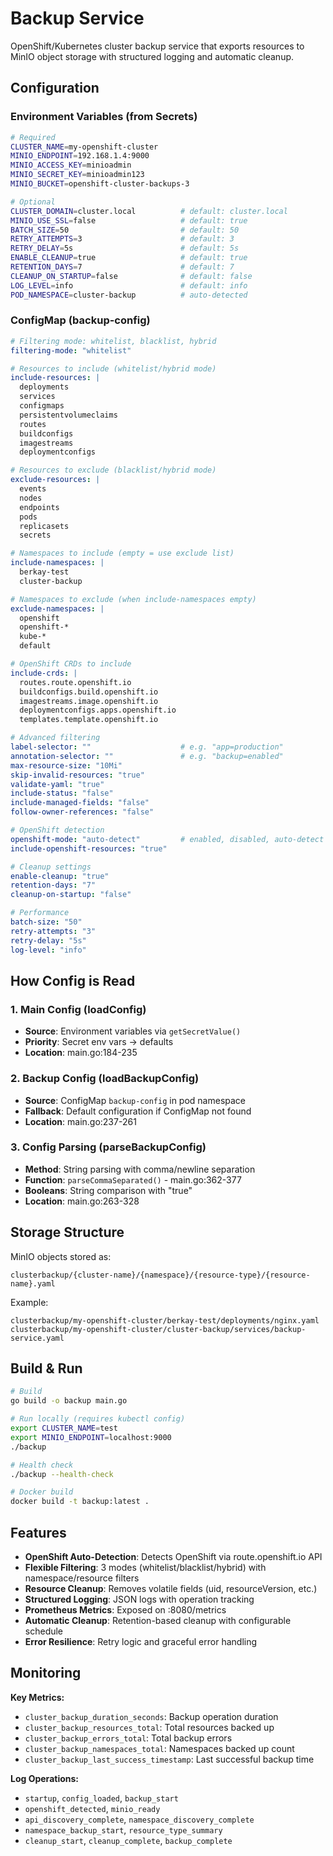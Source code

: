 # Backup Service

OpenShift/Kubernetes cluster backup service that exports resources to MinIO object storage with structured logging and automatic cleanup.

## Configuration

### Environment Variables (from Secrets)
```bash
# Required
CLUSTER_NAME=my-openshift-cluster
MINIO_ENDPOINT=192.168.1.4:9000
MINIO_ACCESS_KEY=minioadmin
MINIO_SECRET_KEY=minioadmin123
MINIO_BUCKET=openshift-cluster-backups-3

# Optional
CLUSTER_DOMAIN=cluster.local          # default: cluster.local
MINIO_USE_SSL=false                   # default: true
BATCH_SIZE=50                         # default: 50
RETRY_ATTEMPTS=3                      # default: 3
RETRY_DELAY=5s                        # default: 5s
ENABLE_CLEANUP=true                   # default: true
RETENTION_DAYS=7                      # default: 7
CLEANUP_ON_STARTUP=false              # default: false
LOG_LEVEL=info                        # default: info
POD_NAMESPACE=cluster-backup          # auto-detected
```

### ConfigMap (backup-config)
```yaml
# Filtering mode: whitelist, blacklist, hybrid
filtering-mode: "whitelist"

# Resources to include (whitelist/hybrid mode)
include-resources: |
  deployments
  services
  configmaps
  persistentvolumeclaims
  routes
  buildconfigs
  imagestreams
  deploymentconfigs

# Resources to exclude (blacklist/hybrid mode) 
exclude-resources: |
  events
  nodes
  endpoints
  pods
  replicasets
  secrets

# Namespaces to include (empty = use exclude list)
include-namespaces: |
  berkay-test
  cluster-backup

# Namespaces to exclude (when include-namespaces empty)
exclude-namespaces: |
  openshift
  openshift-*
  kube-*
  default

# OpenShift CRDs to include
include-crds: |
  routes.route.openshift.io
  buildconfigs.build.openshift.io
  imagestreams.image.openshift.io
  deploymentconfigs.apps.openshift.io
  templates.template.openshift.io

# Advanced filtering
label-selector: ""                    # e.g. "app=production"
annotation-selector: ""               # e.g. "backup=enabled"
max-resource-size: "10Mi"
skip-invalid-resources: "true"
validate-yaml: "true"
include-status: "false"
include-managed-fields: "false"
follow-owner-references: "false"

# OpenShift detection
openshift-mode: "auto-detect"         # enabled, disabled, auto-detect
include-openshift-resources: "true"

# Cleanup settings
enable-cleanup: "true"
retention-days: "7"
cleanup-on-startup: "false"

# Performance
batch-size: "50"
retry-attempts: "3"
retry-delay: "5s"
log-level: "info"
```

## How Config is Read

### 1. Main Config (loadConfig)
- **Source**: Environment variables via `getSecretValue()`
- **Priority**: Secret env vars → defaults
- **Location**: main.go:184-235

### 2. Backup Config (loadBackupConfig)
- **Source**: ConfigMap `backup-config` in pod namespace
- **Fallback**: Default configuration if ConfigMap not found
- **Location**: main.go:237-261

### 3. Config Parsing (parseBackupConfig)
- **Method**: String parsing with comma/newline separation
- **Function**: `parseCommaSeparated()` - main.go:362-377
- **Booleans**: String comparison with "true"
- **Location**: main.go:263-328

## Storage Structure

MinIO objects stored as:
```
clusterbackup/{cluster-name}/{namespace}/{resource-type}/{resource-name}.yaml
```

Example:
```
clusterbackup/my-openshift-cluster/berkay-test/deployments/nginx.yaml
clusterbackup/my-openshift-cluster/cluster-backup/services/backup-service.yaml
```

## Build & Run

```bash
# Build
go build -o backup main.go

# Run locally (requires kubectl config)
export CLUSTER_NAME=test
export MINIO_ENDPOINT=localhost:9000
./backup

# Health check
./backup --health-check

# Docker build
docker build -t backup:latest .
```

## Features

- **OpenShift Auto-Detection**: Detects OpenShift via route.openshift.io API
- **Flexible Filtering**: 3 modes (whitelist/blacklist/hybrid) with namespace/resource filters
- **Resource Cleanup**: Removes volatile fields (uid, resourceVersion, etc.)
- **Structured Logging**: JSON logs with operation tracking
- **Prometheus Metrics**: Exposed on :8080/metrics
- **Automatic Cleanup**: Retention-based cleanup with configurable schedule
- **Error Resilience**: Retry logic and graceful error handling

## Monitoring

**Key Metrics:**
- `cluster_backup_duration_seconds`: Backup operation duration
- `cluster_backup_resources_total`: Total resources backed up
- `cluster_backup_errors_total`: Total backup errors
- `cluster_backup_namespaces_total`: Namespaces backed up count
- `cluster_backup_last_success_timestamp`: Last successful backup time

**Log Operations:**
- `startup`, `config_loaded`, `backup_start`
- `openshift_detected`, `minio_ready`
- `api_discovery_complete`, `namespace_discovery_complete`
- `namespace_backup_start`, `resource_type_summary`
- `cleanup_start`, `cleanup_complete`, `backup_complete`